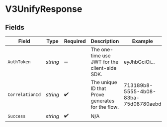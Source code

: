 # V3UnifyResponse


## Fields

| Field                                            | Type                                             | Required                                         | Description                                      | Example                                          |
| ------------------------------------------------ | ------------------------------------------------ | ------------------------------------------------ | ------------------------------------------------ | ------------------------------------------------ |
| `AuthToken`                                      | *string*                                         | :heavy_minus_sign:                               | The one-time use JWT for the client-side SDK.    | eyJhbGciOi...                                    |
| `CorrelationId`                                  | *string*                                         | :heavy_check_mark:                               | The unique ID that Prove generates for the flow. | 713189b8-5555-4b08-83ba-75d08780aebd             |
| `Success`                                        | *string*                                         | :heavy_check_mark:                               | N/A                                              |                                                  |